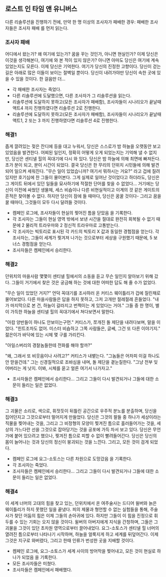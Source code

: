 ## 로스트 인 타임 앤 유니버스

다른 리솔루션을 진행하기 전에, 만약 한 명 이상의 조사자가 패배한 경우: 패배한 조사자들은 조사자 패배 를 먼저 읽는다.

### 조사자 패배

어디에서 왔는가? 왜 여기에 있는가? 꿈을 꾸는 것인가, 아니면 현실인가? 이제 당신은 이것을 생각해본다, 여기에 와 본 적이 있지 않은가? 아니면 아마도 당신은 여기에 계속 있었는지도 모른다. 이제 당신은 기억한다. 여기가 당신의 진정한 고향이다. 당신이 걷는 길은 아래로 많은 이들이 보이는 절벽일 뿐이다. 당신이 내려가야만 당신이 속한 곳에 있을 수 있을 것이다. 한 걸음만 더...

* 각 패배한 조사자는 죽었다.
* 다른 리솔루션에 도달했으면, 다른 조사자가 그 리솔루션을 읽는다.
* 리솔루션에 도달하지 못하고(모든 조사자가 패배함), 조사자들이 시나리오가 끝날때 액트4 까지 진행하였다면 리솔루션 2로 진행한다.
* 리솔루션에 도달하지 못하고(모든 조사자가 패배함), 조사자들이 시나리오가 끝날때 액트1, 2 또는 3 까지 진행하였다면 리솔루션 4로 진행한다.

### 해결1

좁게 깔려있는 젖은 잔디에 등을 대고 누워서, 당신은 스스로가 밤 하늘을 오랫동안 보고 있었음을 발견한다. 어찌된 일인지, 정확히 어떻게 오게 되었는지는 기억해 낼 수 없지만, 당신은 센티넬 힐의 꼭대기에 다시 와 있다. 당신은 밤 하늘에 의해 최면에 빠져든다. 초가 분이 되고, 분이 시간이 되었다. 결국 당신은 한 무리의 던위치 시민들에 의해 발견되어 일으켜 세워진다. "무슨 일이 있었습니까? 여기서 뭐하시는 거요?" 라고 겁에 질려있지만 호기심에 찬 그들이 물어본다. 그게 실제로 일어난 것이었다고 하더라도, 당신은 그 게이트 뒤에서 있던 일들을 묘사하기에 적절한 단어를 찾을 수 없었다... 거기에는 당신이 이전에 싸웠던 생물체, 세스 비숍이나 다른 비현실적이고 이계의 것 같은 게이트의 흔적은 찾아볼 수 없다. 하지만 당신이 잠에 들 때마다, 당신은 꿈꿀 것이다- 그리고 꿈을 꿀 때마다, 그것들이 모두 다시 달려들 것이다.

* 켐페인 로그에, 조사자들이 현실의 찢어진 틈을 닫았음 을 기록한다.
* 각 조사자는 그들이 현실 영역 밖에서 보낸 시간을 절대로 완전히 회복될 수 없기 때문에 2 물리적 트라우마와 2 정신적 트라우마로 고통받는다.
* 각 조사자는 빅토리로 표시된 각 카드의 빅토리 X 값과 동일한 경험점을 얻는다. 각 조사자는, 그들이 세계가 찢겨져 나가는 것으로부터 세상을 구원했기 때문에, 5 보너스 경험점을 얻는다.
* 조사자들은 켐페인에서 승리한다.

### 해결2

던위치의 마을사람 몇몇이 센티넬 힐에서의 소동을 듣고 무슨 일인지 알아보기 위해 갔다. 그들이 거기에서 찾은 것은 궁금해 하는 것에 대한 어떠한 답도 해 줄 수가 없었다.

"무슨 일이 있었던 거지?" 언덕 꼭대기를 조사하러 온 커티스 웨이틀리가 겁에 질린채로 물어보았다. 다른 마을사람들은 답을 하지 못하고, 그저 고개만 절레절레 흔들었다. "내가 마지막으로 본 건, 하늘이 갈라지고 번쩍이는 게 있었다는 거야." 그들 중 한 명이, 별이 가득한 하늘을 센티넬 힐의 꼭대기에서 쳐다보면서 말한다.

"아캄 양반들이 하나도 안보이는구먼." 커티스가, 쪼개진 돌 제단을 내려다보며, 말을 이었다. "힌트조차도 없어. 미스터 비숍하고 그쪽 사람들은, 글쎄, 그건 또 다른 이야기지." 젊은이가 바닥에 있는 시체 몇 구를 가리킨다.

"아일스버리의 경찰놈들한테 전화를 해야 할까?"

"왜, 그래서 또 비웃음이나 사려고?" 커티스가 내뱉는다. "그놈들은 어차피 이걸 하나도 안 맏을건데." 그는 신경질적으로 조바심을 내며, 돌 제단을 곁눈질한다. "그냥 전부 잊어버리는 게 낫지. 이봐, 시체를 묻고 얼른 여기서 나가자고."

* 조사자들은 켐페인에서 승리한다... 그리고 그들이 다시 발견되거나 그들에 대한 소문이 들리는 일은 없었다.

### 해결3

그 괴물은 소리로, 색으로, 휘젓듯이 뒤틀린 공간으로 우주적 분노를 분출하며, 당신을 집어던지고 그것으로부터 멀어지게 만들었다. 당신은 그것의 팔들 중 하나가 세상이라는 직물을 찢어내는 것을, 그리고 그 비정형의 모양이 찢겨진 틈으로 흘러들어가는 것을, 세상의 가느다란 선을 그것으로 잡아당기는 것을 공포에 가득 차서 보고 있다. 당신은 무언가에 붙어 있으려고 했으나, 찢겨진 틈으로 피할 수 없이 빨려들어간다. 당신은 당신의 몸이 늘어나는 것과 당신의 정신이 붕괴되는 것을 느낀다. 그리고, 모든 것이 검게 되었다.

* 켐페인 로그에 요그-소토스는 다른 차원으로 도망갔음 을 기록한다.
* 각 조사자는 죽었다.
* 조사자들은 켐페인에서 승리한다... 그리고 그들이 다시 발견되거나 그들에 대한 소문이 들리는 일은 없었다.


### 해결4

이 세계 너머의 고대의 힘을 찾고 있는, 던위치에서 온 여주술사는 드디어 윌버와 늙은 웨이틀리가 하지 못했던 일을 끝냈다. 피의 제물과 형언할 수 없는 실험들을 통해, 주술사가 찾던 어둠의 힘은 이제 그들의 손아귀에 있다. 하지만 그들이 이 힘을 진정으로 휘두를 수 있는 기회는 오지 않을 것이다. 윌버의 아버지에게 지식을 간청하며, 그들은 그 괴물을 그것이 있던 초차원 영역으로부터 끌어내었다. 요그-소토스가 센티넬 힐 너머의 열려진 틈으로부터 나타나기 시작하며, 하늘을 얼룩지게 하고 세계를 뒤덮어간다. 이제 그것은 지구로 와버렸다, 그리고 한때 인류가 번성한 곳을 지배할 것이다.

* 켐페인 로그에, 요그-소토스가 세계 사이의 방어막을 찢어내고, 모든 것이 현실로 하나가 되었음 을 기록한다.
* 모든 조사자들은 미쳤다.
* 조사자들은 켐페인에서 패배했다.
